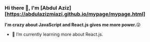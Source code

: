 ### Hi there 👋, I'm  [Abdul Aziz][https://abdulazizmiazi.github.io/mypage/mypage.html]

**I'm crazy about JavaScript and React.js gives me more power.**😜

- 🌱 I’m currently learning more about React.js.

<!--
**AbdulAzizMiazi/AbdulAzizMiazi** is a ✨ _special_ ✨ repository because its `README.md` (this file) appears on your GitHub profile.

Here are some ideas to get you started:

- 🔭 I’m currently working on ...
- 🌱 I’m currently learning ...
- 👯 I’m looking to collaborate on ...
- 🤔 I’m looking for help with ...
- 💬 Ask me about ...
- 📫 How to reach me: ...
- 😄 Pronouns: ...
- ⚡ Fun fact: ...
-->
